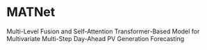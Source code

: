 # MATNet
Multi-Level Fusion and Self-Attention Transformer-Based Model for Multivariate Multi-Step Day-Ahead PV Generation Forecasting
